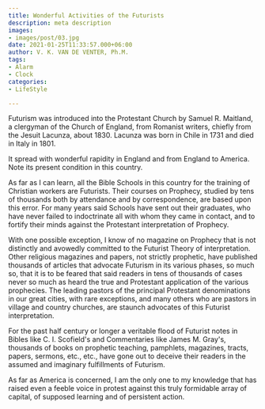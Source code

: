 ```yaml
---
title: Wonderful Activities of the Futurists
description: meta description
images:
- images/post/03.jpg
date: 2021-01-25T11:33:57.000+06:00
author: V. K. VAN DE VENTER, Ph.M.
tags:
- Alarm
- Clock
categories:
- LifeStyle

---
```

Futurism was introduced into the Protestant Church by Samuel R. Maitland, a clergyman of the Church of England, from Romanist writers, chiefly from the Jesuit Lacunza, about 1830. Lacunza was born in Chile in 1731 and died in Italy in 1801.

It spread with wonderful rapidity in England and from England to America. Note its present condition in this country.

As far as I can learn, all the Bible Schools in this country for the train­ing of Christian workers are Futurists. Their courses on Prophecy, studied by tens of thousands both by attendance and by correspondence, are based upon this error. For many years said Schools have sent out their graduates, who have never failed to indoctrinate all with whom they came in contact, and to fortify their minds against the Protestant interpretation of Prophecy.

With one possible exception, I know of no magazine on Prophecy that is not distinctly and avowedly committed to the Futurist Theory of interpreta­tion. Other religious magazines and papers, not strictly prophetic, have pub­lished thousands of articles that advocate Futurism in its various phases, so much so, that it is to be feared that said readers in tens of thousands of cases never so much as heard the true and Protestant application of the various prophecies.
The leading pastors of the principal Protestant denominations in our great cities, with rare exceptions, and many others who are pastors in village and country churches, are staunch advocates of this Futurist interpretation.

For the past half century or longer a veritable flood of Futurist notes in Bibles like C. I. Scofield's and Commentaries like James M. Gray's, thousands of books on prophetic teaching, pamphlets, magazines, tracts, papers, sermons, etc., etc., have gone out to deceive their readers in the assumed and imaginary fulfillments of Futurism.

As far as America is concerned, I am the only one to my knowledge that has raised even a feeble voice in protest against this truly formidable array of capital, of supposed learning and of persistent action.